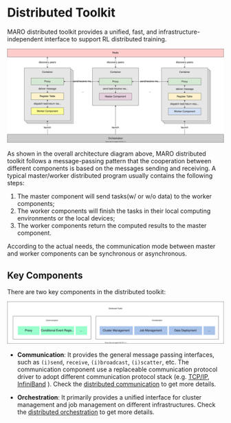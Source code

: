 # Distributed Toolkit

MARO distributed toolkit provides a unified, fast, and infrastructure-independent
interface to support RL distributed training.

![Overview](../images/distributed/overview.svg)

As shown in the overall architecture diagram above, MARO distributed toolkit
follows a message-passing pattern that the cooperation between different components
is based on the messages sending and receiving. A typical master/worker distributed
program usually contains the following steps:

1. The master component will send tasks(w/ or w/o data) to the worker components;
2. The worker components will finish the tasks in their local computing environments
or the local devices;
3. The worker components return the computed results to the master component.

According to the actual needs, the communication mode between master and worker
components can be synchronous or asynchronous.

## Key Components

There are two key components in the distributed toolkit:

![Key Components](../images/distributed/key_components.svg)

- **Communication**: It provides the general message passing interfaces, such as
`(i)send`, `receive`, `(i)broadcast`, `(i)scatter`, etc. The communication
component use a replaceable communication protocol driver to adopt different
communication protocol stack (e.g. [TCP/IP](https://en.wikipedia.org/wiki/Internet_protocol_suite),
[InfiniBand](https://en.wikipedia.org/wiki/InfiniBand#:~:text=InfiniBand%20(IB)%20is%20a%20computer,both%20among%20and%20within%20computers.)
). Check the [distributed communication](./communication.html) to get more details.

- **Orchestration**: It primarily provides a unified interface for cluster
management and job management on different infrastructures. Check the
[distributed orchestration](./orchestration.html) to get more details.
